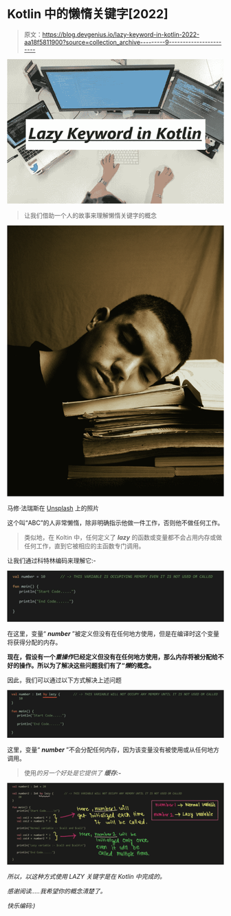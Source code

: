 # Kotlin 中的懒惰关键字[2022]

> 原文：<https://blog.devgenius.io/lazy-keyword-in-kotlin-2022-aa18f5811900?source=collection_archive---------9----------------------->

![](img/358fd698debb44c5c59faa9219f3a5d9.png)

> 让我们借助一个人的故事来理解懒惰关键字的概念

![](img/ba19638d41c7a12dfad161f8b964f112.png)

马修·法瑞斯在 [Unsplash](https://unsplash.com?utm_source=medium&utm_medium=referral) 上的照片

这个叫“ABC”的人非常懒惰，除非明确指示他做一件工作，否则他不做任何工作。

> 类似地，在 Koltin 中，任何定义了 ***lazy*** 的函数或变量都不会占用内存或做任何工作，直到它被相应的主函数专门调用。

让我们通过科特林编码来理解它:-

![](img/b58180d76bcfc6ece4faeed317c45013.png)

在这里，变量“ ***number*** ”被定义但没有在任何地方使用，但是在编译时这个变量将获得分配的内存。

**现在，假设有一个*重操作*已经定义但没有在任何地方使用，那么内存将被分配给不好的操作。所以为了解决这些问题我们有了“*懒*的概念。**

因此，我们可以通过以下方式解决上述问题

![](img/d979eb635c6c7040035be8cdbdf127db.png)

这里，变量“ ***number*** ”不会分配任何内存，因为该变量没有被使用或从任何地方调用。

> 使用*的另一个好处是它提供了 ***缓存:-****

*![](img/18549df074268cf391f2ba77100e8ef0.png)*

*所以，以这种方式使用 LAZY 关键字是在 Kotlin 中完成的。*

*感谢阅读…..我希望你的概念清楚了。*

*快乐编码:)*